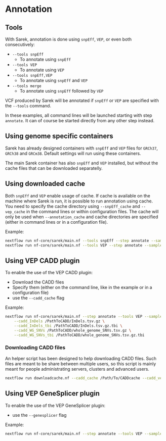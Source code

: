 # Annotation

## Tools

With Sarek, annotation is done using `snpEff`, `VEP`, or even both consecutively:

- `--tools snpEff`
  - To annotate using `snpEff`
- `--tools VEP`
  - To annotate using `VEP`
- `--tools snpEff,VEP`
  - To annotate using `snpEff` and `VEP`
- `--tools merge`
  - To annotate using `snpEff` followed by `VEP`

VCF produced by Sarek will be annotated if `snpEff` or `VEP` are specified with the `--tools` command.

In these examples, all command lines will be launched starting with step `annotate`.
It can of course be started directly from any other step instead.

## Using genome specific containers

Sarek has already designed containers with `snpEff` and `VEP` files for `GRCh37`, `GRCh38` and `GRCm38`.
Default settings will run using these containers.

The main Sarek container has also `snpEff` and `VEP` installed, but without the cache files that can be downloaded separatelly.

## Using downloaded cache

Both `snpEff` and `VEP` enable usage of cache.
If cache is available on the machine where Sarek is run, it is possible to run annotation using cache.
You need to specify the cache directory using `--snpEff_cache` and `--vep_cache` in the command lines or within configuration files.
The cache will only be used when `--annotation_cache` and cache directories are specified (either in command lines or in a configuration file).

Example:

```bash
nextflow run nf-core/sarek/main.nf --tools snpEff --step annotate --sample file.vcf.gz --snpEff_cache /Path/To/snpEffCache --annotation_cache
nextflow run nf-core/sarek/main.nf --tools VEP --step annotate --sample file.vcf.gz --vep_cache /Path/To/vepCache --annotation_cache
```

## Using VEP CADD plugin

To enable the use of the VEP CADD plugin:

- Download the CADD files
- Specify them (either on the command line, like in the example or in a configuration file)
- use the `--cadd_cache` flag

Example:

```bash
nextflow run nf-core/sarek/main.nf --step annotate --tools VEP --sample file.vcf.gz --cadd_cache \
    --cadd_InDels /PathToCADD/InDels.tsv.gz \
    --cadd_InDels_tbi /PathToCADD/InDels.tsv.gz.tbi \
    --cadd_WG_SNVs /PathToCADD/whole_genome_SNVs.tsv.gz \
    --cadd_WG_SNVs_tbi /PathToCADD/whole_genome_SNVs.tsv.gz.tbi
```

### Downloading CADD files

An helper script has been designed to help downloading CADD files.
Such files are meant to be share between multiple users, so this script is mainly meant for people administrating servers, clusters and advanced users.

```bash
nextflow run downloadcache.nf --cadd_cache /Path/To/CADDcache --cadd_version <CADD version> --genome <GENOME>
```

## Using VEP GeneSplicer plugin

To enable the use of the VEP GeneSplicer plugin:

- use the `--genesplicer` flag

Example:

```bash
nextflow run nf-core/sarek/main.nf --step annotate --tools VEP --sample file.vcf.gz --genesplicer
```
